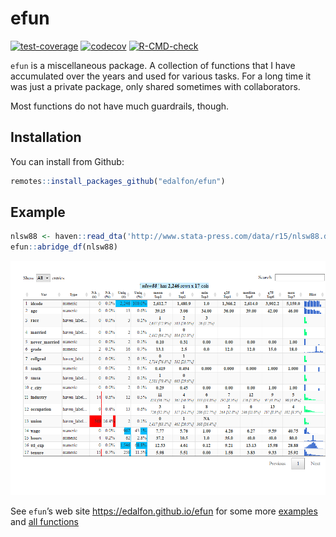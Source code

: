 
<!-- README.md is generated from README.Rmd. Please edit that file -->

# efun

<!-- badges: start -->

[![test-coverage](https://github.com/edalfon/efun/workflows/test-coverage/badge.svg)](https://github.com/edalfon/efun/actions)
[![codecov](https://codecov.io/gh/edalfon/efun/branch/main/graph/badge.svg?token=hXUa7O9iTB)](https://codecov.io/gh/edalfon/efun)
[![R-CMD-check](https://github.com/edalfon/efun/workflows/R-CMD-check/badge.svg)](https://github.com/edalfon/efun/actions)
<!-- badges: end -->

`efun` is a miscellaneous package. A collection of functions that I have
accumulated over the years and used for various tasks. For a long time
it was just a private package, only shared sometimes with collaborators.

Most functions do not have much guardrails, though.

## Installation

You can install from Github:

``` r
remotes::install_packages_github("edalfon/efun")
```

## Example

``` r
nlsw88 <- haven::read_dta('http://www.stata-press.com/data/r15/nlsw88.dta')
efun::abridge_df(nlsw88)
```

![](man/figures/README-abdridge.png)<!-- -->

See `efun`’s web site <https://edalfon.github.io/efun> for some more
[examples](https://edalfon.github.io/efun/articles/efun.html) and [all
functions](https://edalfon.github.io/efun/reference/index.html)
